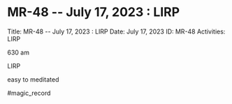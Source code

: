 # MR-48 -- July 17, 2023 : LIRP

Title: MR-48 -- July 17, 2023 : LIRP
Date: July 17, 2023
ID: MR-48
Activities: LIRP

630 am

LIRP

easy to meditated

#magic_record
